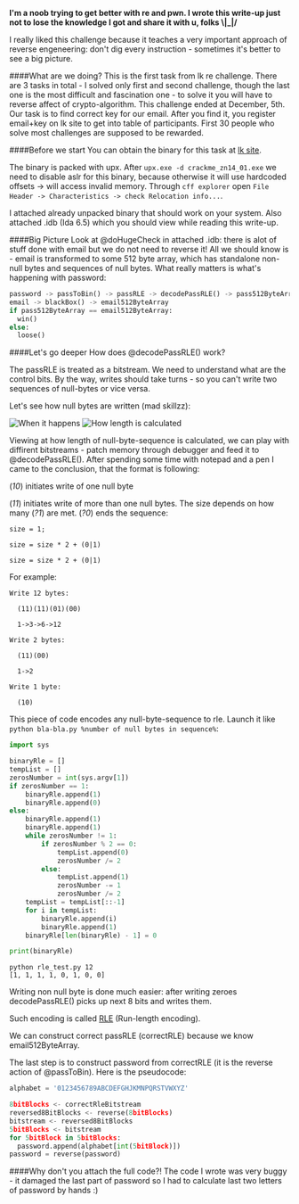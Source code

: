 **I'm a noob trying to get better with re and pwn. I wrote this write-up just not to lose the knowledge I got and share it with u, folks \\|_|/**

I really liked this challenge because it teaches a very important approach of reverse engeneering: don't dig every instruction - sometimes it's better to see a big picture.

####What are we doing?
This is the first task from lk re challenge. There are 3 tasks in total - I solved only first and second challenge, though the last one is the most difficult and fascination one - to solve it you will have to reverse affect of crypto-algorithm. This challenge ended at December, 5th. Our task is to find correct key for our email. After you find it, you register email+key on lk site to get into table of participants. First 30 people who solve most challenges are supposed to be rewarded.

####Before we start
You can obtain the binary for this task at [lk site](http://www.kaspersky.ru/crackme/zero_nights).

The binary is packed with upx. After ``upx.exe -d crackme_zn14_01.exe`` we need to disable aslr for this binary, because otherwise it will use hardcoded offsets -> will access invalid memory. Through ``cff explorer`` open ``File Header -> Characteristics -> check Relocation info...``.

I attached already unpacked binary that should work on your system. Also attached .idb (Ida 6.5) which you should view while reading this write-up.

####Big Picture
Look at @doHugeCheck in attached .idb: there is alot of stuff done with email but we do not need to reverse it! All we should know is - email is transformed to some 512 byte array, which has standalone non-null bytes and sequences of null bytes. What really matters is what's happening with password: 

```python
password -> passToBin() -> passRLE -> decodePassRLE() -> pass512ByteArray
email -> blackBox() -> email512ByteArray
if pass512ByteArray == email512ByteArray:
  win()
else:
  loose()
```

####Let's go deeper
How does @decodePassRLE() work? 

The passRLE is treated as a bitstream. We need to understand what are the control bits. By the way, writes should take turns - so you can't write two sequences of null-bytes or vice versa.

Let's see how null bytes are written (mad skillzz):

![When it happens](http://habrastorage.org/files/7dc/bcc/7bc/7dcbcc7bcda64e5085e5b1130cd0ad2e.png)
![How length is calculated](http://habrastorage.org/files/aa0/5fe/298/aa05fe2984e74bed9cf870e0b86e5851.png)

Viewing at how length of null-byte-sequence is calculated, we can play with diffirent bitstreams - patch memory through debugger and feed it to @decodePassRLE(). After spending some time with notepad and a pen I came to the conclusion, that the format is following:

(_10_) initiates write of one null byte

(_11_) initiates write of more than one null bytes. The size depends on how many (_?1_) are met. (_?0_) ends the sequence:
```
size = 1;

size = size * 2 + (0|1)

size = size * 2 + (0|1)
```

For example:
```
Write 12 bytes:

  (11)(11)(01)(00)

  1->3->6->12

Write 2 bytes:

  (11)(00)

  1->2

Write 1 byte:

  (10)
```
This piece of code encodes any null-byte-sequence to rle. Launch it like ``python bla-bla.py %number of null bytes in sequence%``:
```python
import sys

binaryRle = []
tempList = []
zerosNumber = int(sys.argv[1])
if zerosNumber == 1:
    binaryRle.append(1)
    binaryRle.append(0)
else:
    binaryRle.append(1)
    binaryRle.append(1)
    while zerosNumber != 1:
        if zerosNumber % 2 == 0:
            tempList.append(0)
            zerosNumber /= 2
        else:
            tempList.append(1)
            zerosNumber -= 1
            zerosNumber /= 2
    tempList = tempList[::-1]
    for i in tempList:
        binaryRle.append(i)
        binaryRle.append(1)
    binaryRle[len(binaryRle) - 1] = 0

print(binaryRle)
```
```
python rle_test.py 12
[1, 1, 1, 1, 0, 1, 0, 0]
```
Writing non null byte is done much easier: after writing zeroes decodePassRLE() picks up next 8 bits and writes them. 

Such encoding is called [RLE](http://en.wikipedia.org/wiki/Run-length_encoding) (Run-length encoding).

We can construct correct passRLE (correctRLE) because we know email512ByteArray.

The last step is to construct password from correctRLE (it is the reverse action of @passToBin). Here is the pseudocode:

```python
alphabet = '0123456789ABCDEFGHJKMNPQRSTVWXYZ'

8bitBlocks <- correctRleBitstream
reversed8BitBlocks <- reverse(8bitBlocks)
bitstream <- reversed8BitBlocks
5bitBlocks <- bitstream
for 5bitBlock in 5bitBlocks:
  password.append(alphabet[int(5bitBlock)])
password = reverse(password)
```

####Why don't you attach the full code?!
The code I wrote was very buggy - it damaged the last part of password so I had to calculate last two letters of password by hands :)

